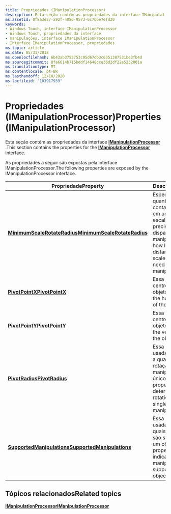```yaml
---
title: Propriedades (IManipulationProcessor)
description: Esta seção contém as propriedades da interface IManipulationProcessor.
ms.assetid: 0f8a3e27-a92f-4086-9573-6c7bbe7efd20
keywords:
- Windows Touch, interface IManipulationProcessor
- Windows Touch, propriedades da interface
- manipulações, interface IManipulationProcessor
- Interface IManipulationProcessor, propriedades
ms.topic: article
ms.date: 05/31/2018
ms.openlocfilehash: 6b43ab3753753c05d67db3c6351387531be3fb4d
ms.sourcegitcommit: 8fa6614b715bddf14648cce36d2df22e5232801a
ms.translationtype: MT
ms.contentlocale: pt-BR
ms.lasthandoff: 12/10/2020
ms.locfileid: "103917939"
---
```

# <a name="properties-imanipulationprocessor"></a><span data-ttu-id="b5790-107">Propriedades (IManipulationProcessor)</span><span class="sxs-lookup"><span data-stu-id="b5790-107">Properties (IManipulationProcessor)</span></span>

<span data-ttu-id="b5790-108">Esta seção contém as propriedades da interface [**IManipulationProcessor**](/windows/desktop/api/manipulations/nn-manipulations-imanipulationprocessor) .</span><span class="sxs-lookup"><span data-stu-id="b5790-108">This section contains the properties for the [**IManipulationProcessor**](/windows/desktop/api/manipulations/nn-manipulations-imanipulationprocessor) interface.</span></span>

<span data-ttu-id="b5790-109">As propriedades a seguir são expostas pela interface IManipulationProcessor.</span><span class="sxs-lookup"><span data-stu-id="b5790-109">The following properties are exposed by the IManipulationProcessor interface.</span></span>



| <span data-ttu-id="b5790-110">Propriedade</span><span class="sxs-lookup"><span data-stu-id="b5790-110">Property</span></span>                                                                            | <span data-ttu-id="b5790-111">Descrição</span><span class="sxs-lookup"><span data-stu-id="b5790-111">Description</span></span>                                                                                                |
|-------------------------------------------------------------------------------------|------------------------------------------------------------------------------------------------------------|
| [<span data-ttu-id="b5790-112">**MinimumScaleRotateRadius**</span><span class="sxs-lookup"><span data-stu-id="b5790-112">**MinimumScaleRotateRadius**</span></span>](imanipulationprocessor-minimumscalerotateradius.md) | <span data-ttu-id="b5790-113">Especifica a grande quantidade de contatos de distância em um gesto de escala ou de giro precisar ser para disparar a manipulação.</span><span class="sxs-lookup"><span data-stu-id="b5790-113">Specifies how large the distance contacts on a scale or rotate gesture need to be to trigger manipulation.</span></span> |
| [<span data-ttu-id="b5790-114">**PivotPointX**</span><span class="sxs-lookup"><span data-stu-id="b5790-114">**PivotPointX**</span></span>](/windows/desktop/api/manipulations/nf-manipulations-imanipulationprocessor-get_pivotpointx)                           | <span data-ttu-id="b5790-115">Essa propriedade é o centro horizontal do objeto.</span><span class="sxs-lookup"><span data-stu-id="b5790-115">This property is the horizontal center of the object.</span></span>                                                      |
| [<span data-ttu-id="b5790-116">**PivotPointY**</span><span class="sxs-lookup"><span data-stu-id="b5790-116">**PivotPointY**</span></span>](/windows/desktop/api/manipulations/nf-manipulations-imanipulationprocessor-get_pivotpointy)                           | <span data-ttu-id="b5790-117">Essa propriedade é o centro vertical do objeto.</span><span class="sxs-lookup"><span data-stu-id="b5790-117">This property is the vertical center of the object.</span></span>                                                        |
| [<span data-ttu-id="b5790-118">**PivotRadius**</span><span class="sxs-lookup"><span data-stu-id="b5790-118">**PivotRadius**</span></span>](/windows/desktop/api/manipulations/nf-manipulations-imanipulationprocessor-get_pivotradius)                           | <span data-ttu-id="b5790-119">Essa propriedade é usada para determinar a quantidade de rotação usada na manipulação de um único dedo.</span><span class="sxs-lookup"><span data-stu-id="b5790-119">This property is used to determine how much rotation is used in single finger manipulation.</span></span>                |
| [<span data-ttu-id="b5790-120">**SupportedManipulations**</span><span class="sxs-lookup"><span data-stu-id="b5790-120">**SupportedManipulations**</span></span>](/windows/desktop/api/manipulations/nf-manipulations-imanipulationprocessor-get_supportedmanipulations)     | <span data-ttu-id="b5790-121">Essa propriedade é usada para indicar quais manipulações são suportadas por um objeto.</span><span class="sxs-lookup"><span data-stu-id="b5790-121">This property is used to indicate which manipulations are supported by an object.</span></span>                          |



 

## <a name="related-topics"></a><span data-ttu-id="b5790-122">Tópicos relacionados</span><span class="sxs-lookup"><span data-stu-id="b5790-122">Related topics</span></span>

<dl> <dt>

[<span data-ttu-id="b5790-123">**IManipulationProcessor**</span><span class="sxs-lookup"><span data-stu-id="b5790-123">**IManipulationProcessor**</span></span>](/windows/desktop/api/manipulations/nn-manipulations-imanipulationprocessor)
</dt> </dl>

 

 




